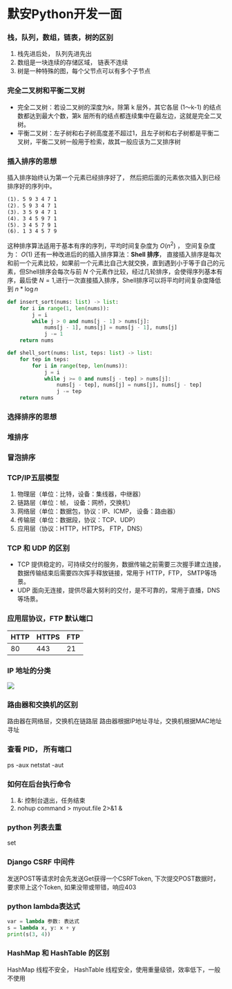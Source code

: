 # 默安Python开发一面

### 栈，队列，数组，链表，树的区别

1. 栈先进后处， 队列先进先出
2. 数组是一块连续的存储区域， 链表不连续
3. 树是一种特殊的图，每个父节点可以有多个子节点

### 完全二叉树和平衡二叉树

* 完全二叉树：若设二叉树的深度为k，除第 k 层外，其它各层 (1～k-1) 的结点数都达到最大个数，第k 层所有的结点都连续集中在最左边，这就是完全二叉树。
* 平衡二叉树：左子树和右子树高度差不超过1，且左子树和右子树都是平衡二叉树，平衡二叉树一般用于检索，故其一般应该为二叉排序树

### 插入排序的思想

插入排序始终认为第一个元素已经排序好了， 然后把后面的元素依次插入到已经排序好的序列中。

```txt
(1). 5 9 3 4 7 1
(2). 5 9 3 4 7 1
(3). 3 5 9 4 7 1
(4). 3 4 5 9 7 1
(5). 3 4 5 7 9 1
(6). 1 3 4 5 7 9
```
这种排序算法适用于基本有序的序列，平均时间复杂度为 $O(n^2)$ ， 空间复杂度为： $O(1)$
还有一种改进后的的插入排序算法：**Shell 排序**， 直接插入排序是每次和前一个元素比较，如果前一个元素比自己大就交换，直到遇到小于等于自己的元素，但Shell排序会每次与前 $N$ 个元素作比较，经过几轮排序，会使得序列基本有序，最后使 $N = 1$,进行一次直接插入排序，Shell排序可以将平均时间复杂度降低到 $n * \log n$

```python
def insert_sort(nums: list) -> list:
    for i in range(1, len(nums)):
        j = i
        while j > 0 and nums[j - 1] > nums[j]:
            nums[j - 1], nums[j] = nums[j - 1], nums[j]
            j -= 1
    return nums 
```

```python
def shell_sort(nums: list, teps: list) -> list:
    for tep in teps:
        for i in range(tep, len(nums)):
            j = i
            while j >= 0 and nums[j - tep] > nums[j]:
                nums[j - tep], nums[j] = nums[j], nums[j - tep]
                j -= tep
    return nums
```

### 选择排序的思想

### 堆排序

### 冒泡排序

### TCP/IP五层模型

1. 物理层（单位：比特，设备：集线器，中继器）
2. 链路层（单位：帧， 设备：网桥，交换机）
3. 网络层（单位：数据包，协议：IP、ICMP， 设备：路由器）
4. 传输层（单位：数据段，协议：TCP、UDP）
5. 应用层（协议：HTTP，HTTPS， FTP，DNS）

### TCP 和 UDP 的区别

* TCP 提供稳定的，可持续交付的服务，数据传输之前需要三次握手建立连接，数据传输结束后需要四次挥手释放链接，常用于 HTTP，FTP， SMTP等场景。
* UDP 面向无连接，提供尽最大努利的交付，是不可靠的，常用于直播，DNS等场景。

### 应用层协议，FTP 默认端口

|HTTP|HTTPS|FTP|
|----|-----|----|
|80|443|21|

### IP 地址的分类

![](https://cdn.jsdelivr.net/gh/520MianXiangDuiXiang520/cdn/img/1601290089862-1601290089846.png)

### 路由器和交换机的区别

路由器在网络层，交换机在链路层
路由器根据IP地址寻址，交换机根据MAC地址寻址

### 查看 PID， 所有端口

ps -aux
netstat -aut

### 如何在后台执行命令

1. &: 控制台退出，任务结束
2. nohup command > myout.file 2>&1 &

### python 列表去重

set

### Django CSRF 中间件

发送POST等请求时会先发送Get获得一个CSRFToken, 下次提交POST数据时，要求带上这个Token, 如果没带或带错，响应403

### python lambda表达式

```python
var = lambda 参数: 表达式
s = lambda x, y: x + y
print(s(3, 4))
```

### HashMap 和 HashTable 的区别

HashMap 线程不安全， HashTable 线程安全，使用重量级锁，效率低下，一般不使用